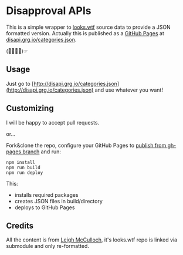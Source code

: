 # Disapproval APIs

This is a simple wrapper to [looks.wtf](https://github.com/leighmcculloch/looks.wtf) source data to provide a JSON formatted version. 
Actually this is published as a [GitHub Pages](https://pages.github.com/) at [disapi.grg.io/categories.json](http://disapi.grg.io/categories.json).  

(☞ﾟ∀ﾟ)☞

## Usage
Just go to [http://disapi.grg.io/categories.json](http://disapi.grg.io/categories.json) and use whatever you want!

## Customizing
I will be happy to accept pull requests.

or...  

Fork&clone the repo, configure your GitHub Pages to [publish from gh-pages branch](https://help.github.com/articles/configuring-a-publishing-source-for-github-pages/#enabling-github-pages-to-publish-your-site-from-master-or-gh-pages) and run:

```
npm install
npm run build
npm run deploy
```

This:

* installs required packages
* creates JSON files in build/directory
* deploys to GitHub Pages

## Credits
All the content is from [Leigh McCulloch](https://github.com/leighmcculloch), it's looks.wtf repo is linked via submodule and only re-formatted.
